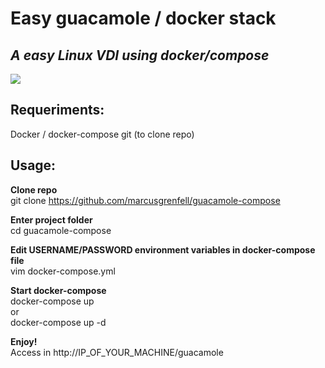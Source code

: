 # Easy guacamole / docker stack
## _A easy Linux VDI using docker/compose_

![](https://s3.gifyu.com/images/pronto.gif)

## Requeriments:
Docker / docker-compose
git (to clone repo)


## Usage:
**Clone repo**<br />
git clone https://github.com/marcusgrenfell/guacamole-compose

**Enter project folder**<br />
cd guacamole-compose


**Edit USERNAME/PASSWORD environment variables in docker-compose file**<br />
vim docker-compose.yml

**Start docker-compose**<br />
docker-compose up<br />
or<br />
docker-compose up -d<br />

**Enjoy!**<br />
Access in http://IP_OF_YOUR_MACHINE/guacamole
